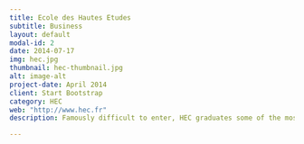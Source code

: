 ```yaml
---
title: Ecole des Hautes Etudes
subtitle: Business
layout: default
modal-id: 2
date: 2014-07-17
img: hec.jpg
thumbnail: hec-thumbnail.jpg
alt: image-alt
project-date: April 2014
client: Start Bootstrap
category: HEC
web: "http://www.hec.fr"
description: Famously difficult to enter, HEC graduates some of the most successful business people in Europe.  After two years of intense study, students must pass public examinations, where they compete amongts 5,000 candidates for 380 coveted spots.  Once admitted, they enjoy a wild campus life (one of the few universities in Ile-de-France with a self sufficient campus) and small courses with prestigious professors.  Notable graduates include Jean-Paul Agon (CEO l'Oreal), Pascal Lamy (Director WTO), Baudouin Prot (President BNP Paribas), among others.

---
```

